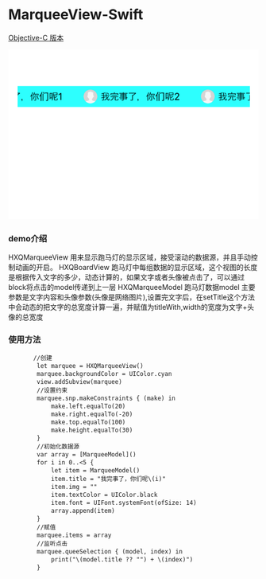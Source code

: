 # MarqueeView-Swift


[Objective-C 版本](https://github.com/qqcc1388/MarqueeViewDemo)

![图片](https://github.com/qqcc1388/MarqueeView-Swift/blob/master/WX20190218-103403@2x.png)

### demo介绍

HXQMarqueeView 用来显示跑马灯的显示区域，接受滚动的数据源，并且手动控制动画的开启。
HXQBoardView 跑马灯中每组数据的显示区域，这个视图的长度是根据传入文字的多少，动态计算的，如果文字或者头像被点击了，可以通过block将点击的model传递到上一层
HXQMarqueeModel 跑马灯数据model 主要参数是文字内容和头像参数(头像是网络图片),设置完文字后，在setTitle这个方法中会动态的把文字的总宽度计算一遍，并赋值为titleWith,width的宽度为文字+头像的总宽度

### 使用方法

```
       //创建
        let marquee = HXQMarqueeView()
        marquee.backgroundColor = UIColor.cyan
        view.addSubview(marquee)
        //设置约束
        marquee.snp.makeConstraints { (make) in
            make.left.equalTo(20)
            make.right.equalTo(-20)
            make.top.equalTo(100)
            make.height.equalTo(30)
        }
        //初始化数据源
        var array = [MarqueeModel]()
        for i in 0..<5 {
            let item = MarqueeModel()
            item.title = "我完事了，你们呢\(i)"
            item.img = ""
            item.textColor = UIColor.black
            item.font = UIFont.systemFont(ofSize: 14)
            array.append(item)
        }
        //赋值
        marquee.items = array
        //监听点击
        marquee.queeSelection { (model, index) in
            print("\(model.title ?? "") + \(index)")
        }
```